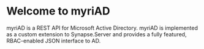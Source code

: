 # Welcome to myriAD

myriAD is a REST API for Microsoft Active Directory. myriAD is implemented as a custom extension to Synapse.Server and provides a fully featured, RBAC-enabled JSON interface to AD.